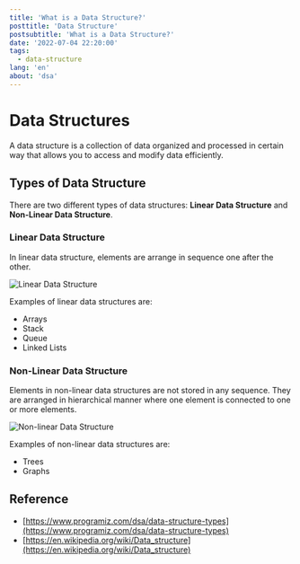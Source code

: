 ```yaml
---
title: 'What is a Data Structure?'
posttitle: 'Data Structure'
postsubtitle: 'What is a Data Structure?'
date: '2022-07-04 22:20:00'
tags:
  - data-structure
lang: 'en'
about: 'dsa'
---
```


# Data Structures

A data structure is a collection of data organized and processed in certain way that allows you to access and modify data efficiently.

## Types of Data Structure

There are two different types of data structures: **Linear Data Structure** and **Non-Linear Data Structure**.

### Linear Data Structure

In linear data structure, elements are arrange in sequence one after the other.

![Linear Data Structure](/images/posts/what-is-an-array/zero-indexing.png)

Examples of linear data structures are:

- Arrays
- Stack
- Queue
- Linked Lists

### Non-Linear Data Structure

Elements in non-linear data structures are not stored in any sequence. They are arranged in hierarchical manner where one element is connected to one or more elements.

![Non-linear Data Structure](/images/posts/what-is-data-structure/non-linear-data-structure.png)

Examples of non-linear data structures are:

- Trees
- Graphs

## Reference

- [https://www.programiz.com/dsa/data-structure-types](https://www.programiz.com/dsa/data-structure-types)
- [https://en.wikipedia.org/wiki/Data_structure](https://en.wikipedia.org/wiki/Data_structure)
